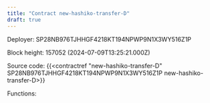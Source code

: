 ```yaml
---
title: "Contract new-hashiko-transfer-D"
draft: true
---
```

Deployer: SP28NB976TJHHGF4218KT194NPWP9N1X3WY516Z1P


 



Block height: 157052 (2024-07-09T13:25:21.000Z)

Source code: {{<contractref "new-hashiko-transfer-D" SP28NB976TJHHGF4218KT194NPWP9N1X3WY516Z1P new-hashiko-transfer-D>}}

Functions:



